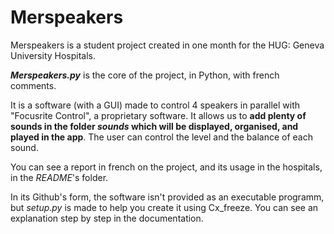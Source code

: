 # Merspeakers

Merspeakers is a student project created in one month for the HUG: Geneva University Hospitals.

__*Merspeakers.py*__ is the core of the project, in Python, with french comments.

It is a software (with a GUI) made to control 4 speakers in parallel with "Focusrite Control", a proprietary software. 
It allows us to __add plenty of sounds in the folder *sounds* which will be displayed, organised, and played in the app__. 
The user can control the level and the balance of each sound.

You can see a report in french on the project, and its usage in the hospitals, in the *README*'s folder.

In its Github's form, the software isn't provided as an executable programm, but *setup.py* is made to help you create it using Cx_freeze. 
You can see an explanation step by step in the documentation. 
